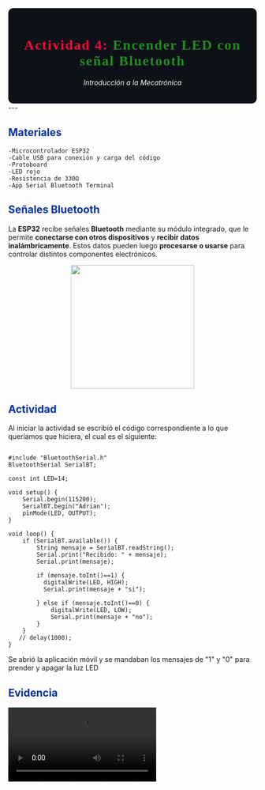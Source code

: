 <div style="background-color:#0d1117; color:white; padding:20px; border-radius:10px;">

<!-- Encabezado principal -->
<h1 align="center" style="font-weight: 900; letter-spacing: 2px; font-family:Consolas;">
  <span style="color:#FF073A;"> <b>Actividad 4:</b> </span> 
  <span style="color:#228B22;"> <b>Encender LED con señal Bluetooth</b> </span>
</h1>
<p align="center">
  <i>Introducción a la Mecatrónica</i>
</p>
</div>
---

## <span style="color:#0033A0;">**Materiales**</span>

    -Microcontrolador ESP32
    -Cable USB para conexión y carga del código
    -Protoboard
    -LED rojo
    -Resistencia de 330Ω
    -App Serial Bluetooth Terminal


## <span style="color:#0033A0;">**Señales Bluetooth**</span>

La **ESP32** recibe señales **Bluetooth** mediante su módulo integrado, que le permite **conectarse con otros dispositivos** y **recibir datos inalámbricamente**. Estos datos pueden luego **procesarse o usarse** para controlar distintos componentes electrónicos.

<p align="center">
  <img src="../imgs/Antena.png" width="250" /><br>
  </p> 

## <span style="color:#0033A0;">**Actividad**</span>

Al iniciar la actividad se escribió el código correspondiente a lo que queríamos que hiciera, el cual es el siguiente:

``` codigo

#include "BluetoothSerial.h"
BluetoothSerial SerialBT;
 
const int LED=14;
 
void setup() {
    Serial.begin(115200);
    SerialBT.begin("Adrian");
    pinMode(LED, OUTPUT);
}
 
void loop() {
    if (SerialBT.available()) {
        String mensaje = SerialBT.readString();
        Serial.print("Recibido: " + mensaje);
        Serial.print(mensaje);
 
        if (mensaje.toInt()==1) {
          digitalWrite(LED, HIGH);
          Serial.print(mensaje + "si");
 
        } else if (mensaje.toInt()==0) {
            digitalWrite(LED, LOW);
            Serial.print(mensaje + "no");
        }
    }
   // delay(1000);
}

```

Se abrió la aplicación móvil y se mandaban los mensajes de "1" y "0" para prender y apagar la luz LED 

## <span style="color:#0033A0;">**Evidencia**</span>

<video width="300" controls>
  <source src="../videos/Bluetooth.mp4" type="video/mp4">
  Tu navegador no soporta video.
</video>
